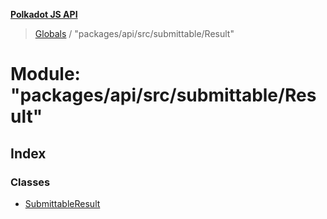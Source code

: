 **[Polkadot JS API](../README.md)**

> [Globals](../globals.md) / "packages/api/src/submittable/Result"

# Module: "packages/api/src/submittable/Result"

## Index

### Classes

* [SubmittableResult](../classes/_packages_api_src_submittable_result_.submittableresult.md)

